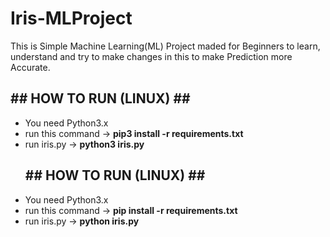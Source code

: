 # Iris-MLProject
This is Simple Machine Learning(ML) Project maded for Beginners to learn, understand and try to make changes in this to make Prediction more Accurate.

<h2> ## HOW TO RUN (LINUX) ## </h2>
<ul>
<li> You need Python3.x
<li> run this command -> <b> pip3 install -r requirements.txt </b>
<li> run iris.py -> <b> python3 iris.py </b>
</ul>
<ul>
<h2> ## HOW TO RUN (LINUX) ## </h2>
<li> You need Python3.x
<li> run this command -> <b> pip install -r requirements.txt </b>
<li> run iris.py -> <b> python iris.py </b>
</ul>
